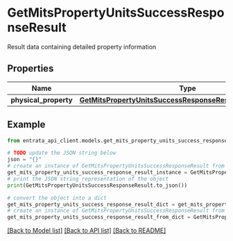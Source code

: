# GetMitsPropertyUnitsSuccessResponseResult

Result data containing detailed property information

## Properties

Name | Type | Description | Notes
------------ | ------------- | ------------- | -------------
**physical_property** | [**GetMitsPropertyUnitsSuccessResponseResultPhysicalProperty**](GetMitsPropertyUnitsSuccessResponseResultPhysicalProperty.md) |  | [optional] 

## Example

```python
from entrata_api_client.models.get_mits_property_units_success_response_result import GetMitsPropertyUnitsSuccessResponseResult

# TODO update the JSON string below
json = "{}"
# create an instance of GetMitsPropertyUnitsSuccessResponseResult from a JSON string
get_mits_property_units_success_response_result_instance = GetMitsPropertyUnitsSuccessResponseResult.from_json(json)
# print the JSON string representation of the object
print(GetMitsPropertyUnitsSuccessResponseResult.to_json())

# convert the object into a dict
get_mits_property_units_success_response_result_dict = get_mits_property_units_success_response_result_instance.to_dict()
# create an instance of GetMitsPropertyUnitsSuccessResponseResult from a dict
get_mits_property_units_success_response_result_from_dict = GetMitsPropertyUnitsSuccessResponseResult.from_dict(get_mits_property_units_success_response_result_dict)
```
[[Back to Model list]](../README.md#documentation-for-models) [[Back to API list]](../README.md#documentation-for-api-endpoints) [[Back to README]](../README.md)


